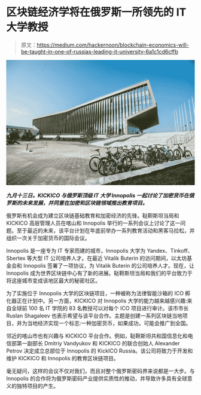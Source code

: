 # 区块链经济学将在俄罗斯一所领先的 IT 大学教授

> 原文：<https://medium.com/hackernoon/blockchain-economics-will-be-taught-in-one-of-russias-leading-it-university-6a1c1cd6cffb>

![](img/889413f8f536dc028c80a89005a85180.png)

***九月十三日。KICKICO 与俄罗斯顶级 IT 大学 Innopolis 一起讨论了加密货币在俄罗斯的未来发展，并同意在加密和区块链领域推出教育项目。***

俄罗斯有机会成为建立区块链基础教育和加密经济的先锋。鞑靼斯坦当局和 KICKICO 高层管理人员在喀山和 Innopolis 举行的一系列会议上讨论了这一问题。至于最近的未来，该平台计划在年底前举办一系列教育活动和黑客马拉松，并组织一次关于加密货币的国际会议。

Innopolis 是一座专为 IT 专家而建的城市，Innopolis 大学为 Yandex、Tinkoff、Sbertex 等大型 IT 公司培养人才。在最近 Vitalik Buterin 的访问期间，以太坊基金会和 Innopolis 签署了一项协议，为 Vitalik Buterin 的公司培养人才。现在，让 Innopolis 成为世界区块链中心有了新的进展。鞑靼斯坦当局和我们的平台致力于将这座城市变成该地区最大的秘密社区。

为了实施位于 Innopolis 大学的区块链项目，一种被称为法律智能沙箱的 ICO 孵化器正在计划中。另一方面，KICKICO 对 Innopolis 大学的能力越来越感兴趣:来自全球前 100 名 IT 学院的 83 名教授可以对每个 ICO 项目进行审计。该市市长 Ruslan Shagaleev 也表示希望与该平台合作。主题是创建一系列区块链当地项目，并为当地经济实现一个标志:一种加密货币，如果成功，可能会推广到全国。

邻近的喀山市也有兴趣与 KICKICO 平台合作。例如，鞑靼斯坦共和国信息化和电信部第一副部长 Dmitriy Vandyukov 和 KICKICO 的联合创始人 Alexander Petrov 决定成立总部位于 Innopolis 的 KickICO Russia。该公司将致力于开发和维护 KICKICO 和 Innopolis 的教育区块链项目。

毫无疑问，这样的会议不仅对我们，而且对整个俄罗斯密码界来说都是一大步。与 Innopolis 的合作将为俄罗斯密码产业提供实质性的推动，并导致许多具有全球意义的独特项目的产生。